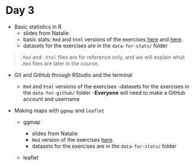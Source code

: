 # Day 3

- Basic statistics in R
    - slides from Natalie
    - basic stats: `Rmd` and `html` versions of the exercises [here](https://github.com/NHM-STARS/materials18/blob/master/day3/03_basic-stats.Rmd) and [here](https://rawgit.com/NHM-STARS/materials18/master/day3/03_basic-stats.html). 
    - datasets for the exercises are in the `data-for-stats/` folder

> `.Rmd` and `.html` files are for reference only, and we will explain what `.Rmd` files are later in the course. 

- Git and GitHub through RStudio and the terminal
    - `Rmd` and `html` versions of the exercises
    -datasets for the exercises in the `data-for-github/` folder
    -**Everyone** will need to make a GitHub account and username

- Making maps with `ggmap` and `leaflet`

    - ggmap
        - slides from Natalie
        - `Rmd` version of the exercises [here](https://github.com/NHM-STARS/materials18/blob/master/day3/04_ggmap-basics.Rmd). 
        - datasets for the exercises are in the `data-for-stats/` folder

    - leaflet
